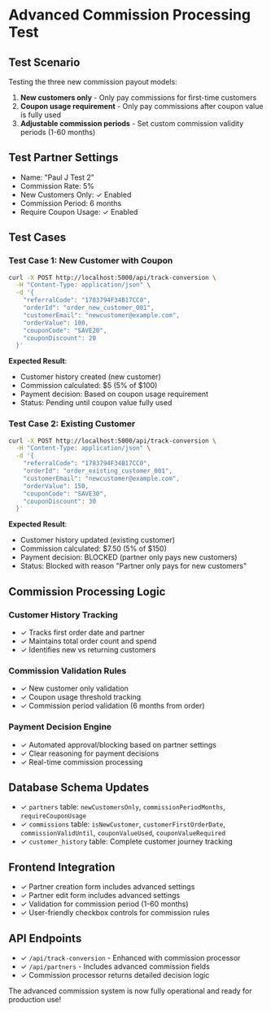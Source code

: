 # Advanced Commission Processing Test

## Test Scenario
Testing the three new commission payout models:
1. **New customers only** - Only pay commissions for first-time customers
2. **Coupon usage requirement** - Only pay commissions after coupon value is fully used
3. **Adjustable commission periods** - Set custom commission validity periods (1-60 months)

## Test Partner Settings
- Name: "Paul J Test 2"
- Commission Rate: 5%
- New Customers Only: ✓ Enabled
- Commission Period: 6 months
- Require Coupon Usage: ✓ Enabled

## Test Cases

### Test Case 1: New Customer with Coupon
```bash
curl -X POST http://localhost:5000/api/track-conversion \
  -H "Content-Type: application/json" \
  -d '{
    "referralCode": "1783794F34B17CC0",
    "orderId": "order_new_customer_001",
    "customerEmail": "newcustomer@example.com",
    "orderValue": 100,
    "couponCode": "SAVE20",
    "couponDiscount": 20
  }'
```

**Expected Result**: 
- Customer history created (new customer)
- Commission calculated: $5 (5% of $100)
- Payment decision: Based on coupon usage requirement
- Status: Pending until coupon value fully used

### Test Case 2: Existing Customer
```bash
curl -X POST http://localhost:5000/api/track-conversion \
  -H "Content-Type: application/json" \
  -d '{
    "referralCode": "1783794F34B17CC0",
    "orderId": "order_existing_customer_001",
    "customerEmail": "newcustomer@example.com",
    "orderValue": 150,
    "couponCode": "SAVE30",
    "couponDiscount": 30
  }'
```

**Expected Result**: 
- Customer history updated (existing customer)
- Commission calculated: $7.50 (5% of $150)
- Payment decision: BLOCKED (partner only pays new customers)
- Status: Blocked with reason "Partner only pays for new customers"

## Commission Processing Logic

### Customer History Tracking
- ✓ Tracks first order date and partner
- ✓ Maintains total order count and spend
- ✓ Identifies new vs returning customers

### Commission Validation Rules
- ✓ New customer only validation
- ✓ Coupon usage threshold tracking
- ✓ Commission period validation (6 months from order)

### Payment Decision Engine
- ✓ Automated approval/blocking based on partner settings
- ✓ Clear reasoning for payment decisions
- ✓ Real-time commission processing

## Database Schema Updates
- ✓ `partners` table: `newCustomersOnly`, `commissionPeriodMonths`, `requireCouponUsage`
- ✓ `commissions` table: `isNewCustomer`, `customerFirstOrderDate`, `commissionValidUntil`, `couponValueUsed`, `couponValueRequired`
- ✓ `customer_history` table: Complete customer journey tracking

## Frontend Integration
- ✓ Partner creation form includes advanced settings
- ✓ Partner edit form includes advanced settings
- ✓ Validation for commission period (1-60 months)
- ✓ User-friendly checkbox controls for commission rules

## API Endpoints
- ✓ `/api/track-conversion` - Enhanced with commission processor
- ✓ `/api/partners` - Includes advanced commission fields
- ✓ Commission processor returns detailed decision logic

The advanced commission system is now fully operational and ready for production use!